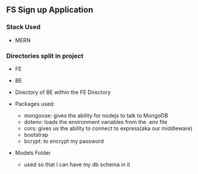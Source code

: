 ## FS Sign up Application

### Stack Used
- MERN

### Directories split in project
- FE
- BE

- Directory of BE within the FE Directory

- Packages used:
    - mongoose: gives the ability for nodejs to talk to MongoDB
    - dotenv: loads the environment variables from the .env file
    - cors: gives us the ability to connect to express(aka our middleware)
    - bootstrap
    - bcrypt: to encrypt my password


- Models Folder
    - used so that I can have my db schema in it